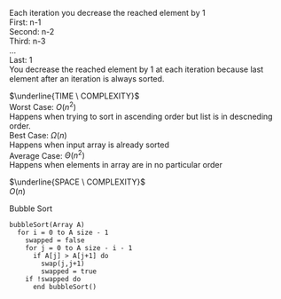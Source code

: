 Each iteration you decrease the reached element by 1 <br/>
First: n-1 <br/>
Second: n-2 <br/>
Third: n-3 <br/>
... <br/>
Last: 1 <br/>
You decrease the reached element by 1 at each iteration because last element after an iteration is always sorted.

$\underline{TIME \ COMPLEXITY}$ <br/>
Worst Case: $O(n^2)$ <br/>
Happens when trying to sort in ascending order but list is in descneding order. <br/>
Best Case: $\Omega(n)$ <br/>
Happens when input array is already sorted<br/>
Average Case: $\Theta(n^2)$ <br/>
Happens when elements in array are in no particular order <br/>

$\underline{SPACE \ COMPLEXITY}$ <br/>
$O(n)$

Bubble Sort

    bubbleSort(Array A) 
      for i = 0 to A size - 1 
        swapped = false
        for j = 0 to A size - i - 1 
          if A[j] > A[j+1] do 
            swap(j,j+1)
            swapped = true
        if !swapped do
          end bubbleSort()

        
      








